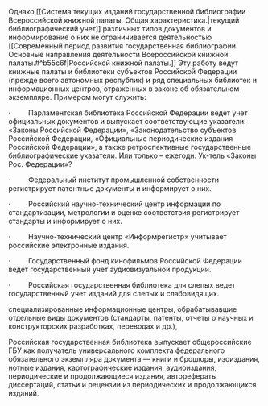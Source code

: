 Однако [[Система текущих   изданий   государственной библиографии Всероссийской книжной палаты.  Общая характеристика.|текущий библиографический учет]] различных типов документов и информирование о них не ограничивается деятельностью [[Современный период  развития государственная  библиографии. Основные направления деятельности Всероссийской книжной палаты.#^b55c6f|Российской книжной палаты.]] Эту работу ведут книжные палаты и библиотеки субъектов Российской Федерации (прежде всего автономных республик) и ряд специальных библиотек и информационных центров, отраженных в законе об обязательном экземпляре. Примером могут служить:

·         Парламентская библиотека Российской Федерации ведет учет официальных документов и выпускает соответствующие указатели: «Законы Российской Федерации», «Законодательство субъектов Российской Федерации, «Официальные периодические издания Российской Федерации», а также ретроспективные государственные библиографические указатели. Или только – ежегодн. Ук-тель «Законы Рос. Федерации»?

·         Федеральный институт промышленной собственности регистрирует патентные документы и информирует о них.

·         Российский научно-технический центр информации по стандартизации, метрологии и оценке соответствия регистрирует стандарты и информирует о них.

·         Научно-технический центр «Информрегистр» учитывает российские электронные издания.

·         Государственный фонд кинофильмов Российской Федерации ведет государственный учет аудиовизуальной продукции.

·         Российская государственная библиотека для слепых ведет государственный учет изданий для слепых и слабовидящих.




специализированные информационные центры, обрабатывавшие отдельные виды документов (стандарты, патенты, отчеты о научных и конструкторских разработках, переводах и др.),



Российская государственная библиотека выпускает общероссийские ГБУ как получатель универсального комплекта федерального обязательного экземпляра документа — книги и брошюры, изоиздания, нотные издания, картографические издания, аудиоиздания, периодические и продолжающиеся издания, авторефераты диссертаций, статьи и рецензии из периодических и продолжающихся изданий.
